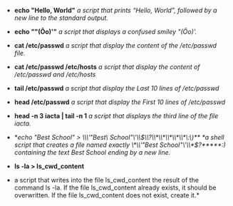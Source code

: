 * **echo "Hello, World"**
*a script that prints “Hello, World”, followed by a new line to the standard output.*

* **echo "\"(Ôo)'"**
*a script that displays a confused smiley \"(Ôo)'.*

* **cat /etc/passwd**
*a script that display the content of the /etc/passwd file.*

* **cat /etc/passwd /etc/hosts**
*a script that display the content of /etc/passwd and /etc/hosts*

* **tail /etc/passwd**
*a script that display the Last 10 lines of /etc/passwd*

* **head /etc/passwd**
*a script that display the First 10 lines of /etc/passwd*

* **head -n 3 iacta | tail -n 1**
*a script that displays the third line of the file iacta.*

* **echo "Best School" > \\*\\\\\'\"Best\ School\"\\\'\\\\*$\\?\\*\\*\\*\\*\\*\:\)**
*a shell script that creates a file named exactly \*\\'"Best School"\'\\*$\?\*\*\*\*\*:) containing the text Best School ending by a new line.*

* **ls -la > ls_cwd_content**
* a script that writes into the file ls_cwd_content the result of the command ls -la. If the file ls_cwd_content already exists, it should be overwritten. If the file ls_cwd_content does not exist, create it.*
